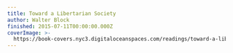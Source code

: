 ```yaml
---
title: Toward a Libertarian Society
author: Walter Block
finished: 2015-07-11T00:00:00.000Z
coverImage: >-
  https://book-covers.nyc3.digitaloceanspaces.com/readings/toward-a-libertarian-society-01.jpg
---
```

